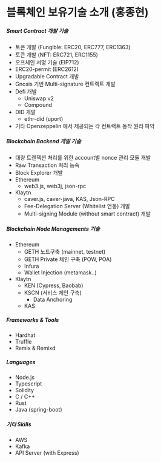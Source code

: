 # 블록체인 보유기술 소개 (홍종현)

##### Smart Contract 개발 기술
- 토큰 개발 (Fungible: ERC20, ERC777, ERC1363)
- 토큰 개발 (NFT: ERC721, ERC1155)
- 오프체인 서명 기술 (EIP712)
- ERC20-permit (ERC2612)
- Upgradable Contract 개발
- Gnosis 기반 Multi-signature 컨트랙트 개발
- Defi 개발
  - Uniswap v2
  - Compound
- DID 개발
  - ethr-did (uport)
- 기타 Openzeppelin 에서 제공되는 각 컨트랙트 동작 원리 파악


##### Blockchain Backend 개발 기술
- 대량 트랜젝션 처리를 위한 account별 nonce 관리 모듈 개발
- Raw Transaction 처리 능숙
- Block Explorer 개발
- Ethereum
  - web3.js, web3j, json-rpc
- Klaytn
  - caver.js, caver-java, KAS, Json-RPC
  - Fee-Delegation Server (Whitelist 연동) 개발
  - Multi-signing Module (without smart contract) 개발


##### Blockchain Node Managements 기술
- Ethereum
  - GETH 노드구축 (mainnet, testnet)
  - GETH Private 체인 구축 (POW, POA)
  - Infura
  - Wallet Injection (metamask..)
- Klaytn
  - KEN (Cypress, Baobab)
  - KSCN (서비스 체인 구축)
    - Data Anchoring
  - KAS


##### Frameworks & Tools
- Hardhat
- Truffle
- Remix & Remixd


##### Languages
- Node.js
- Typescript
- Solidity
- C / C++
- Rust
- Java (spring-boot)


##### 기타 Skills
- AWS
- Kafka
- API Server (with Express)

